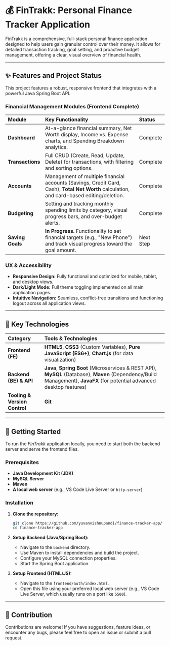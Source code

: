# 💰 FinTrakk: Personal Finance Tracker Application

FinTrakk is a comprehensive, full-stack personal finance application designed to help users gain granular control over their money. It allows for detailed transaction tracking, goal setting, and proactive budget management, offering a clear, visual overview of financial health.

---

## ✨ Features and Project Status

This project features a robust, responsive frontend that integrates with a powerful Java Spring Boot API.

### Financial Management Modules (Frontend Complete)

| Module | Key Functionality | Status |
| :--- | :--- | :--- |
| **Dashboard** | At-a-glance financial summary, Net Worth display, Income vs. Expense charts, and Spending Breakdown analytics. | Complete |
| **Transactions** | Full CRUD (Create, Read, Update, Delete) for transactions, with filtering and sorting options. | Complete |
| **Accounts** | Management of multiple financial accounts (Savings, Credit Card, Cash), **Total Net Worth** calculation, and card-based editing/deletion. | Complete |
| **Budgeting** | Setting and tracking monthly spending limits by category, visual progress bars, and over-budget alerts. | Complete |
| **Saving Goals** | **In Progress.** Functionality to set financial targets (e.g., "New Phone") and track visual progress toward the goal amount. | Next Step |

### UX & Accessibility

* **Responsive Design:** Fully functional and optimized for mobile, tablet, and desktop views.
* **Dark/Light Mode:** Full theme toggling implemented on all main application pages.
* **Intuitive Navigation:** Seamless, conflict-free transitions and functioning logout across all application views.

---

## 🔑 Key Technologies

| Category | Tools & Technologies |
| :--- | :--- |
| **Frontend (FE)** | **HTML5**, **CSS3** (Custom Variables), **Pure JavaScript (ES6+)**, **Chart.js** (for data visualization) |
| **Backend (BE) & API** | **Java**, **Spring Boot** (Microservices & REST API), **MySQL** (Database), **Maven** (Dependency/Build Management), **JavaFX** (for potential advanced desktop features) |
| **Tooling & Version Control** | **Git** |

---

## 🚀 Getting Started

To run the *FinTrakk* application locally, you need to start both the backend server and serve the frontend files.

### Prerequisites

* **Java Development Kit (JDK)**
* **MySQL Server**
* **Maven**
* **A local web server** (e.g., VS Code Live Server or `http-server`)

### Installation

1.  **Clone the repository:**
    ```bash
    git clone https://github.com/yuvanvishnupandi/finance-tracker-app/
    cd finance-tracker-app
    ```

2.  **Setup Backend (Java/Spring Boot):**
    * Navigate to the `backend` directory.
    * Use Maven to install dependencies and build the project.
    * Configure your MySQL connection properties.
    * Start the Spring Boot application.

3.  **Setup Frontend (HTML/JS):**
    * Navigate to the `frontend/auth/index.html`.
    * Open this file using your preferred local web server (e.g., VS Code Live Server, which usually runs on a port like `5500`).

---

## 🤝 Contribution

Contributions are welcome! If you have suggestions, feature ideas, or encounter any bugs, please feel free to open an issue or submit a pull request.
